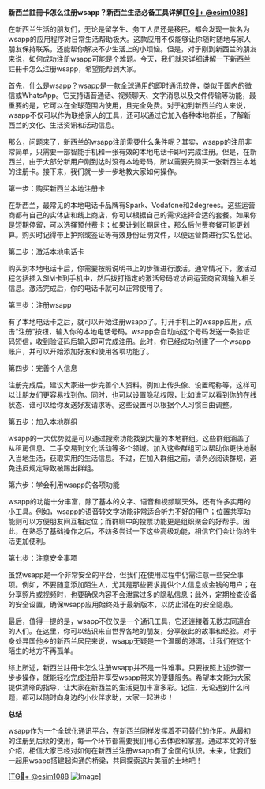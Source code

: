 **新西兰註冊卡怎么注册wsapp？新西兰生活必备工具详解[[TG💪+ @esim1088](https://t.me/s/esim1088)]**

在新西兰生活的朋友们，无论是留学生、务工人员还是移民，都会发现一款名为wsapp的应用程序对日常生活帮助极大。这款应用不仅能够让你随时随地与家人朋友保持联系，还能帮你解决不少生活上的小烦恼。但是，对于刚到新西兰的朋友来说，如何成功注册wsapp可能是个难题。今天，我们就来详细讲解一下新西兰註冊卡怎么注册wsapp，希望能帮到大家。

首先，什么是wsapp？wsapp是一款全球通用的即时通讯软件，类似于国内的微信或WhatsApp。它支持语音通话、视频聊天、文字消息以及文件传输等功能，最重要的是，它可以在全球范围内使用，且完全免费。对于初到新西兰的人来说，wsapp不仅可以作为联络家人的工具，还可以通过它加入各种本地群组，了解新西兰的文化、生活资讯和活动信息。

那么，问题来了，新西兰的wsapp注册需要什么条件呢？其实，wsapp的注册非常简单，只需要一部智能手机和一张有效的本地电话卡即可完成注册。但是，在新西兰，由于大部分新用户刚到达时没有本地号码，所以需要先购买一张新西兰本地的注册卡。接下来，我们就一步一步地教大家如何操作。

第一步：购买新西兰本地注册卡

在新西兰，最常见的本地电话卡品牌有Spark、Vodafone和2degrees。这些运营商都有自己的实体店和线上商店，你可以根据自己的需求选择合适的套餐。如果你是短期停留，可以选择预付费卡；如果计划长期居住，那么后付费套餐可能更划算。购买时记得带上护照或签证等有效身份证明文件，以便运营商进行实名登记。

第二步：激活本地电话卡

购买到本地电话卡后，你需要按照说明书上的步骤进行激活。通常情况下，激活过程包括插入SIM卡到手机中，然后拨打指定的激活号码或访问运营商官网输入相关信息。激活完成后，你的电话卡就可以正常使用了。

第三步：注册wsapp

有了本地电话卡之后，就可以开始注册wsapp了。打开手机上的wsapp应用，点击“注册”按钮，输入你的本地电话号码。wsapp会自动向这个号码发送一条验证码短信，收到验证码后输入即可完成注册。此时，你已经成功创建了一个wsapp账户，并可以开始添加好友和使用各项功能了。

第四步：完善个人信息

注册完成后，建议大家进一步完善个人资料。例如上传头像、设置昵称等，这样可以让朋友们更容易找到你。同时，也可以设置隐私权限，比如谁可以看到你的在线状态、谁可以给你发送好友请求等。这些设置可以根据个人习惯自由调整。

第五步：加入本地群组

wsapp的一大优势就是可以通过搜索功能找到大量的本地群组。这些群组涵盖了从租房信息、二手交易到文化活动等多个领域。加入这些群组可以帮助你更快地融入当地生活，获取实用的生活信息。不过，在加入群组之前，请务必阅读群规，避免违反规定导致被踢出群组。

第六步：学会利用wsapp的各项功能

wsapp的功能十分丰富，除了基本的文字、语音和视频聊天外，还有许多实用的小工具。例如，wsapp的语音转文字功能非常适合听力不好的用户；位置共享功能则可以方便朋友间互相定位；而群聊中的投票功能更是组织聚会的好帮手。因此，在熟悉了基础操作之后，不妨多尝试一下这些高级功能，相信它们会让你的生活更加便利。

第七步：注意安全事项

虽然wsapp是一个非常安全的平台，但我们在使用过程中仍需注意一些安全事项。例如，不要随意添加陌生人，尤其是那些要求提供个人信息或金钱的用户；在分享照片或视频时，也要确保内容不会泄露过多的隐私信息；此外，定期检查设备的安全设置，确保wsapp应用始终处于最新版本，以防止潜在的安全隐患。

最后，值得一提的是，wsapp不仅仅是一个通讯工具，它还连接着无数志同道合的人们。在这里，你可以结识来自世界各地的朋友，分享彼此的故事和经验。对于身处异国他乡的新西兰居民来说，wsapp无疑是一个温暖的港湾，让我们在这个陌生的地方不再孤单。

综上所述，新西兰註冊卡怎么注册wsapp并不是一件难事。只要按照上述步骤一步步操作，就能轻松完成注册并享受wsapp带来的便捷服务。希望本文能为大家提供清晰的指导，让大家在新西兰的生活更加丰富多彩。记住，无论遇到什么问题，都可以随时向身边的小伙伴求助，大家一起进步！

**总结**

wsapp作为一个全球化通讯平台，在新西兰同样发挥着不可替代的作用。从最初的注册到后续的使用，每一个环节都需要我们用心去体验和掌握。通过本文的详细介绍，相信大家已经对如何在新西兰注册wsapp有了全面的认识。未来，让我们一起用wsapp搭建起沟通的桥梁，共同探索这片美丽的土地吧！

[[TG💪+ @esim1088](https://t.me/s/esim1088) ![Image](https://i.postimg.cc/4NQfJmqS/Snipaste-2025-05-13-00-14-12.png)]